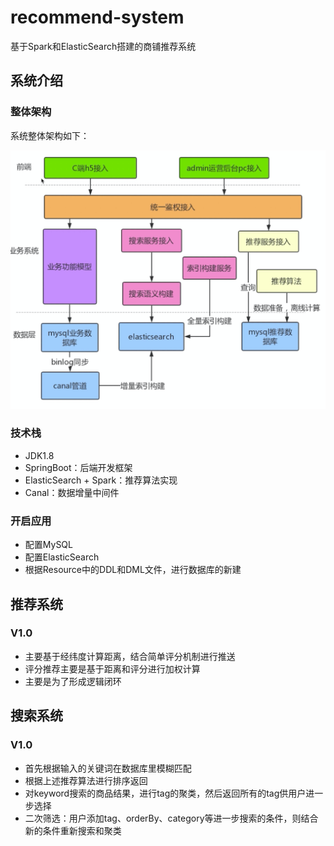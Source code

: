 # recommend-system

基于Spark和ElasticSearch搭建的商铺推荐系统

## 系统介绍

### 整体架构

系统整体架构如下：

![img.png](assets/framework.png)

### 技术栈

- JDK1.8
- SpringBoot：后端开发框架
- ElasticSearch + Spark：推荐算法实现
- Canal：数据增量中间件

### 开启应用

- 配置MySQL
- 配置ElasticSearch
- 根据Resource中的DDL和DML文件，进行数据库的新建

## 推荐系统

### V1.0

- 主要基于经纬度计算距离，结合简单评分机制进行推送
- 评分推荐主要是基于距离和评分进行加权计算  
- 主要是为了形成逻辑闭环

## 搜索系统

### V1.0

- 首先根据输入的关键词在数据库里模糊匹配
- 根据上述推荐算法进行排序返回
- 对keyword搜索的商品结果，进行tag的聚类，然后返回所有的tag供用户进一步选择
- 二次筛选：用户添加tag、orderBy、category等进一步搜索的条件，则结合新的条件重新搜索和聚类
